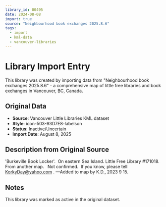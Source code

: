 ```yaml
---
library_id: 00495
date: 2024-08-08
import: true
source: "Neighbourhood book exchanges 2025.8.6"
tags:
  - import
  - kml-data
  - vancouver-libraries
---
```


# Library Import Entry

This library was created by importing data from "Neighbourhood book exchanges 2025.8.6" - a comprehensive map of little free libraries and book exchanges in Vancouver, BC, Canada.

## Original Data

- **Source**: Vancouver Little Libraries KML dataset
- **Style**: icon-503-93D7E8-labelson
- **Status**: Inactive/Uncertain
- **Import Date**: August 8, 2025

## Description from Original Source

'Burkeville Book Locker'.  On eastern Sea Island.
Little Free Library #171018.
From another map.   Not confirmed.  If you know, please tell KorkyDay@yahoo.com .
—Added to map by K.D., 2023 9 15.  



## Notes

This library was marked as active in the original dataset.
